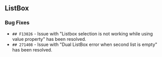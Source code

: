##  ListBox

###    Bug Fixes

- `## F13026` - Issue with "Listbox selection is not working while using value property" has been resolved.
- `## 271408` - Issue with "Dual ListBox error when second list is empty" has been resolved.
